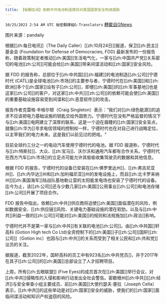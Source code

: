 ```yaml
---
title: 【秘翻在线】依赖中共电池制造商将对美国国家安全构成威胁
---
```

`10/25/2023 2:54 AM UTC 秘密翻譯組G-Translators` [轉載自GNews](https://gnews.org/articles/1876985)

图片来源：pandaily         

根据[[zh:每日电讯]]（The Daily Caller）[[zh:10月24日]]报道，保卫[[zh:民主]]基金会 (Foundation for Defense of Democracies, FDD) 最新发布的一份报告称，随着政策制定者推动[[zh:美国]]生活电气化，一家与[[zh:中国共产党]]关系密切的电池[[zh:公司]]可能会给[[zh:美国]]带来间谍活动和[[zh:国家]]安全风险。

据 FDD 的报告称，总部位于[[zh:中共国]][[zh:福建]]的电池制造[[zh:公司]]宁德时代 (CATL)是全球电池[[zh:市场]]的主要参与者，宁德时代在[[zh:美国]]和[[zh:欧洲]]多个[[zh:国家]]设有子[[zh:公司]]，即便[[zh:美国]]的[[zh:军事基地]]也是这家[[zh:公司]]的客户，对这家[[zh:中共]][[zh:公司]]的依赖可能会使[[zh:美国]]的重要基础设施容易受到间谍和[[zh:恶意软件]]的攻击。

报告作者克雷格·辛格尔顿（Craig Singleton）表示：“我们对[[zh:绿色能源]]的追求不应该把电力基础设施的钥匙交给外国势力。宁德时代在没有严格监督的情况下与[[zh:美国]]电网建立了深厚的联系，这是一个迫在眉睫的[[zh:国家]]安全盲点，就像[[zh:华为]]寻求电信领域的控制权一样，宁德时代也在对自己进行战略定位，以主宰我们的电力未来。这是我们以前见过的把戏。"

目前全球约三分之一的电动汽车使用宁德时代的电池。据 FDD 报道称，宁德时代与[[zh:特斯拉]]、大众、[[zh:宝马]]、沃尔沃和通用汽车都有合作关系。宁德时代在西方汽车[[zh:市场]]的立足点可能允许其偷偷收集驾驶员的数据和其他信息。

根据 FDD 的报告，宁德时代的设备已安装在[[zh:佛罗里达州]]、[[zh:弗吉尼亚州]]、[[zh:内华达]]州和[[zh:加利福尼亚]]州的发电设施上，而且[[zh:北卡罗来纳州]][[zh:美国海军]]陆战队基地勒让营的太阳能发电场也安装了宁德时代的设备。迄今为止，该[[zh:公司]]还与少数几家[[zh:美国]]公用事业[[zh:公司]]和电池存储[[zh:公司]]开展了项目合作。

FDD 报告中指出，依赖[[zh:中共]]供应商将迫使[[zh:美国]]面临潜在的风险，例如数据安全、[[zh:供应链]]风险、关键电力基础设施的潜在软肋，以及与[[zh:中共]]利益一致的[[zh:公司]]可能对[[zh:美国]]的规则和法规施加[[zh:政治]]影响。

宁德时代并不是第一家与[[zh:中共]]有关联的电池[[zh:公司]]。由[[zh:中共国]]轩高科 (Gotion High tech Co Ltd)全资控制下的[[zh:美国]]子[[zh:公司]]国轩[[zh:公司]]（Gotion inc）也因与[[zh:中共]]的关系而受到了相关公民和[[zh:共和党]]议员的关注。

据报道，截至2022年，国轩高科的员工中有923名[[zh:中共党员]]，并于2017年在其子[[zh:公司]]的[[zh:美国]]总部设立了人才招聘项目。

上周，所有[[zh:五眼联盟]] (Five Eyes)的成员首次在[[zh:美国]]举行会议，对[[zh:中共]]侵略性的入侵和影响行动发出全社会警告。密歇根州[[zh:中共]][[zh:经济]]与安全审查小组主要成员、前[[zh:美国]]大使约瑟夫·塞拉（Joseph Cella）表示，[[zh:中共]]的这些举动是对[[zh:国家]]安全的威胁，使我们的[[zh:国家]]面临间谍活动和知识产权盗窃的风险。
